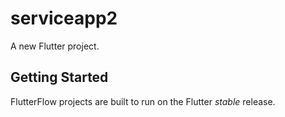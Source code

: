 # serviceapp2

A new Flutter project.

## Getting Started

FlutterFlow projects are built to run on the Flutter _stable_ release.
